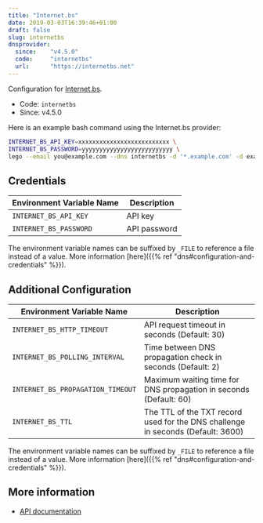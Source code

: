 ```yaml
---
title: "Internet.bs"
date: 2019-03-03T16:39:46+01:00
draft: false
slug: internetbs
dnsprovider:
  since:    "v4.5.0"
  code:     "internetbs"
  url:      "https://internetbs.net"
---
```


<!-- THIS DOCUMENTATION IS AUTO-GENERATED. PLEASE DO NOT EDIT. -->
<!-- providers/dns/internetbs/internetbs.toml -->
<!-- THIS DOCUMENTATION IS AUTO-GENERATED. PLEASE DO NOT EDIT. -->


Configuration for [Internet.bs](https://internetbs.net).


<!--more-->

- Code: `internetbs`
- Since: v4.5.0


Here is an example bash command using the Internet.bs provider:

```bash
INTERNET_BS_API_KEY=xxxxxxxxxxxxxxxxxxxxxxxxxx \
INTERNET_BS_PASSWORD=yyyyyyyyyyyyyyyyyyyyyyyyyy \
lego --email you@example.com --dns internetbs -d '*.example.com' -d example.com run
```




## Credentials

| Environment Variable Name | Description |
|-----------------------|-------------|
| `INTERNET_BS_API_KEY` | API key |
| `INTERNET_BS_PASSWORD` | API password |

The environment variable names can be suffixed by `_FILE` to reference a file instead of a value.
More information [here]({{% ref "dns#configuration-and-credentials" %}}).


## Additional Configuration

| Environment Variable Name | Description |
|--------------------------------|-------------|
| `INTERNET_BS_HTTP_TIMEOUT` | API request timeout in seconds (Default: 30) |
| `INTERNET_BS_POLLING_INTERVAL` | Time between DNS propagation check in seconds (Default: 2) |
| `INTERNET_BS_PROPAGATION_TIMEOUT` | Maximum waiting time for DNS propagation in seconds (Default: 60) |
| `INTERNET_BS_TTL` | The TTL of the TXT record used for the DNS challenge in seconds (Default: 3600) |

The environment variable names can be suffixed by `_FILE` to reference a file instead of a value.
More information [here]({{% ref "dns#configuration-and-credentials" %}}).




## More information

- [API documentation](https://internetbs.net/internet-bs-api.pdf)

<!-- THIS DOCUMENTATION IS AUTO-GENERATED. PLEASE DO NOT EDIT. -->
<!-- providers/dns/internetbs/internetbs.toml -->
<!-- THIS DOCUMENTATION IS AUTO-GENERATED. PLEASE DO NOT EDIT. -->
